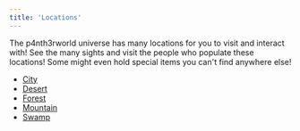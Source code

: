 ```yaml
---
title: 'Locations'
---
```


The p4nth3rworld universe has many locations for you to visit and interact with!
See the many sights and visit the people who populate these locations!
Some might even hold special items you can't find anywhere else!

- [City](/posts/locations/city)
- [Desert](/posts/locations/desert)
- [Forest](/posts/locations/forest)
- [Mountain](/posts/locations/mountain)
- [Swamp](/posts/locations/swamp)
